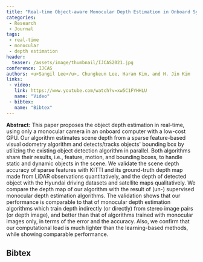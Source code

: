 ```yaml
---
title: "Real-time Object-aware Monocular Depth Estimation in Onboard Systems"
categories:
 - Research
 - Journal
tags:
 - real-time
 - monocular
 - depth estimation
header:
  teaser: /assets/image/thumbnail/IJCAS2021.jpg
conference: IJCAS
authors: <u>Sangil Lee</u>, Chungkeun Lee, Haram Kim, and H. Jin Kim
links:
 - video:
   link: https://www.youtube.com/watch?v=xw5C1FYHHLU
   name: "Video"
 - bibtex: 
   name: "Bibtex"
---
```


**Abstract:** This paper proposes the object depth estimation in real-time, using only a monocular camera in an onboard computer with a low-cost GPU. Our algorithm estimates scene depth from a sparse feature-based visual odometry algorithm and detects/tracks objects' bounding box by utilizing the existing object detection algorithm in parallel. Both algorithms share their results, i.e., feature, motion, and bounding boxes, to handle static and dynamic objects in the scene. We validate the scene depth accuracy of sparse features with KITTI and its ground-truth depth map made from LiDAR observations quantitatively, and the depth of detected object with the Hyundai driving datasets and satellite maps qualitatively. We compare the depth map of our algorithm with the result of (un-) supervised monocular depth estimation algorithms. The validation shows that our performance is comparable to that of monocular depth estimation algorithms which train depth indirectly (or directly) from stereo image pairs (or depth image), and better than that of algorithms trained with monocular images only, in terms of the error and the accuracy. Also, we confirm that our computational load is much lighter than the learning-based methods, while showing comparable performance.

## Bibtex <a id="bibtex"></a>
```
```
